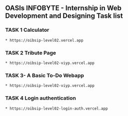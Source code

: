 ## OASIs INFOBYTE - Internship in  Web Development and Designing Task list 


### TASK 1 Calculator

    * https://oibsip-level02.vercel.app

### TASK 2 Tribute Page

    * https://oibsip-level02-viyp.vercel.app

### TASK 3- A Basic To-Do Webapp 

    * https://oibsip-level02-viyp.vercel.app

###  TASK 4 Login authentication

    * https://oibsip-level02-login-auth.vercel.app
